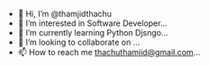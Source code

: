 - 👋 Hi, I’m @thamjidthachu
- 👀 I’m interested in Software Developer...
- 🌱 I’m currently learning Python Djsngo...
- 💞️ I’m looking to collaborate on ...
- 📫 How to reach me thachuthamjid@gmail.com...

<!---
thamjidthachu/thamjidthachu is a ✨ special ✨ repository because its `README.md` (this file) appears on your GitHub profile.
You can click the Preview link to take a look at your changes.
--->
